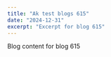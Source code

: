```yaml
---
title: "Ak test blogs 615"
date: "2024-12-31"
excerpt: "Excerpt for blog 615"
---
```


Blog content for blog 615
